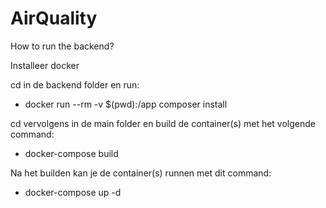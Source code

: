 # AirQuality

How to run the backend?

Installeer docker

cd in de backend folder en run:
- docker run --rm -v $(pwd):/app composer install

cd vervolgens in de main folder en build de container(s) met het volgende command:
- docker-compose build

Na het builden kan je de container(s) runnen met dit command:
- docker-compose up -d
